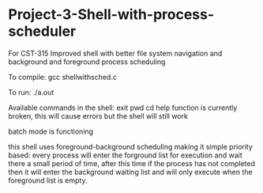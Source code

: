 # Project-3-Shell-with-process-scheduler

For CST-315
Improved shell with better file system navigation and background and foreground process scheduling

To compile: gcc shellwithsched.c

To run: ./a.out

Available commands in the shell:
exit
pwd
cd
help function is currently broken, this will cause errors but the shell will still work
>

batch mode is functioning

this shell uses foreground-background scheduling making it simple priority based: every process will enter the forground list for execution and wait there a small period of time, after this time if the process has not completed then it will enter the background waiting list and will only execute when the foreground list is empty.
